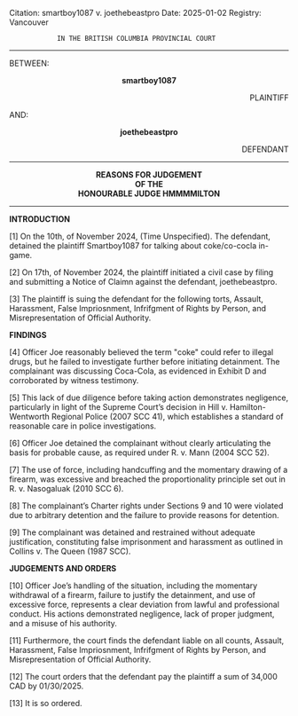 Citation:       smartboy1087 v. joethebeastpro
	Date:		2025-01-02
	Registry:	Vancouver

				IN THE BRITISH COLUMBIA PROVINCIAL COURT
</b></i>

---

BETWEEN:
<p align="center"><b>	smartboy1087				</b>
<p align="right">		PLAINTIFF
<p>				AND:
<p align="center"><b>	joethebeastpro			</b>
<p align="right">		DEFENDANT

---
	
<p align="center"><b>		
				REASONS FOR JUDGEMENT
<br>				OF THE
<br>				HONOURABLE JUDGE HMMMMILTON

</b>

---

**INTRODUCTION**

[1] On the 10th, of November 2024, (Time Unspecified). The defendant, detained the plaintiff Smartboy1087 for talking about coke/co-cocla in-game.

[2] On 17th, of November 2024, the plaintiff initiated a civil case by filing and submitting a Notice of Claimn against the defendant, joethebeastpro.

[3] The plaintiff is suing the defendant for the following torts, Assault, Harassment, False Impriosnment, Infrifgment of Rights by Person, and Misrepresentation of Official Authority.

**FINDINGS**

[4] Officer Joe reasonably believed the term "coke" could refer to illegal drugs, but he failed to investigate further before initiating detainment. The complainant was discussing Coca-Cola, as evidenced in Exhibit D and corroborated by witness testimony.

[5] This lack of due diligence before taking action demonstrates negligence, particularly in light of the Supreme Court’s decision in Hill v. Hamilton-Wentworth Regional Police (2007 SCC 41), which establishes a standard of reasonable care in police investigations.

[6] Officer Joe detained the complainant without clearly articulating the basis for probable cause, as required under R. v. Mann (2004 SCC 52).

[7] The use of force, including handcuffing and the momentary drawing of a firearm, was excessive and breached the proportionality principle set out in R. v. Nasogaluak (2010 SCC 6).

[8] The complainant’s Charter rights under Sections 9 and 10 were violated due to arbitrary detention and the failure to provide reasons for detention.

[9] The complainant was detained and restrained without adequate justification, constituting false imprisonment and harassment as outlined in Collins v. The Queen (1987 SCC).

**JUDGEMENTS AND ORDERS**

[10] Officer Joe’s handling of the situation, including the momentary withdrawal of a firearm, failure to justify the detainment, and use of excessive force, represents a clear deviation from lawful and professional conduct. His actions demonstrated negligence, lack of proper judgment, and a misuse of his authority.

[11] Furthermore, the court finds the defendant liable on all counts, Assault, Harassment, False Impriosnment, Infrifgment of Rights by Person, and Misrepresentation of Official Authority.

[12] The court orders that the defendant pay the plaintiff a sum of 34,000 CAD by 01/30/2025.

[13] It is so ordered.
